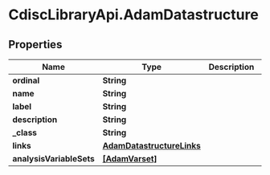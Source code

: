 # CdiscLibraryApi.AdamDatastructure

## Properties

Name | Type | Description | Notes
------------ | ------------- | ------------- | -------------
**ordinal** | **String** |  | [optional] 
**name** | **String** |  | [optional] 
**label** | **String** |  | [optional] 
**description** | **String** |  | [optional] 
**_class** | **String** |  | [optional] 
**links** | [**AdamDatastructureLinks**](AdamDatastructureLinks.md) |  | [optional] 
**analysisVariableSets** | [**[AdamVarset]**](AdamVarset.md) |  | [optional] 


